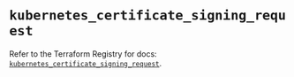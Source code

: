 # `kubernetes_certificate_signing_request`

Refer to the Terraform Registry for docs: [`kubernetes_certificate_signing_request`](https://registry.terraform.io/providers/hashicorp/kubernetes/2.34.0/docs/resources/certificate_signing_request).
